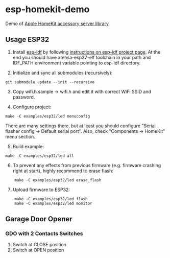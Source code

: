 # esp-homekit-demo
Demo of [Apple HomeKit accessory server
library](https://github.com/maximkulkin/esp-homekit).

## Usage ESP32

1. Install [esp-idf](https://github.com/espressif/esp-idf) by following [instructions on esp-idf project page](https://github.com/espressif/esp-idf#setting-up-esp-idf). At the end you should have xtensa-esp32-elf toolchain in your path and IDF_PATH environment variable pointing to esp-idf directory.


2. Initialize and sync all submodules (recursively):
```shell
git submodule update --init --recursive
```
3. Copy wifi.h.sample -> wifi.h and edit it with correct WiFi SSID and password.

4. Configure project:
```
make -C examples/esp32/led menuconfig
```
There are many settings there, but at least you should configure "Serial flasher config -> Default serial port".
Also, check "Components -> HomeKit" menu section.

5. Build example:
```shell
make -C examples/esp32/led all
```
6. To prevent any effects from previous firmware (e.g. firmware crashing right at
   start), highly recommend to erase flash:
```shell
    make -C examples/esp32/led erase_flash
```
7. Upload firmware to ESP32:
```shell
    make -C examples/esp32/led flash
    make -C examples/esp32/led monitor
```

## Garage Door Opener

### GDO with 2 Contacts Switches

1. Switch at CLOSE position
2. Switch at OPEN position

